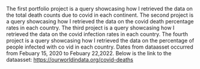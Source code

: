 The first portfolio project is a query showcasing how I retrieved the data on the total death counts due to covid in each continent.
The second project is a query showcasing how I retrieved the data on the covid death percentage rates in each country.
The third project is a query showcasing how I retrieved the data on the covid infection rates in each country.
The fourth project is a query showcasing how I retrieved the data on the percentage of people infected with co vid in each country.
Dates from dataasset occurred from Febuary 15, 2020 to Febuary 22,2022. 
Below is the link to the dataasset: https://ourworldindata.org/covid-deaths
